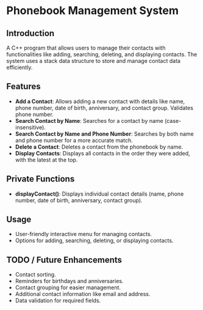 # Phonebook Management System

## Introduction
A C++ program that allows users to manage their contacts with functionalities like adding, searching, deleting, and displaying contacts. The system uses a stack data structure to store and manage contact data efficiently.

## Features
- **Add a Contact**: Allows adding a new contact with details like name, phone number, date of birth, anniversary, and contact group. Validates phone number.
- **Search Contact by Name**: Searches for a contact by name (case-insensitive).
- **Search Contact by Name and Phone Number**: Searches by both name and phone number for a more accurate match.
- **Delete a Contact**: Deletes a contact from the phonebook by name.
- **Display Contacts**: Displays all contacts in the order they were added, with the latest at the top.

## Private Functions
- **displayContact()**: Displays individual contact details (name, phone number, date of birth, anniversary, contact group).

## Usage
- User-friendly interactive menu for managing contacts.
- Options for adding, searching, deleting, or displaying contacts.

## TODO / Future Enhancements
- Contact sorting.
- Reminders for birthdays and anniversaries.
- Contact grouping for easier management.
- Additional contact information like email and address.
- Data validation for required fields.
